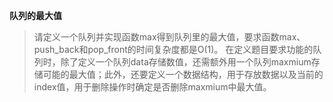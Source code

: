 **队列的最大值**

> 请定义一个队列并实现函数max得到队列里的最大值，要求函数max、push_back和pop_front的时间复杂度都是O(1)。
> 在定义题目要求功能的队列时，除了定义一个队列data存储数值，还需额外用一个队列maxmium存储可能的最大值；此外，还要定义一个数据结构，用于存放数据以及当前的index值，用于删除操作时确定是否删除maxmium中最大值。
